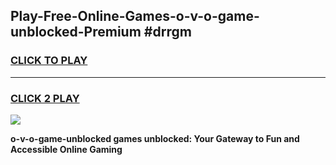 
## Play-Free-Online-Games-o-v-o-game-unblocked-Premium #drrgm
<h3>
<a href="https://premium.freeplayer.one?title=o-v-o-game-unblocked&ref=8M">CLICK TO PLAY</a></h3>
<hr>

<h3>
<a href="https://premium.freeplayer.one?title=o-v-o-game-unblocked&ref=8M">CLICK 2 PLAY</a>
  
</h3>

<a href="https://premium.freeplayer.one?title=o-v-o-game-unblocked&ref=8M"><img src="https://clearcache.store/games.png"></a>


**o-v-o-game-unblocked games unblocked: Your Gateway to Fun and Accessible Online Gaming**
